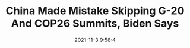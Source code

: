 ---
"title": "China Made Mistake Skipping G-20 And COP26 Summits, Biden Says"
"date": "2021-11-3 9:58:4"
"feed_name": "RIGZONE"
"feed_website": "http://www.rigzone.com/"
"feed_rss": "http://www.rigzone.com/news/rss/rigzone_latest.aspx"
"link": "https://www.rigzone.com/news/wire/china_made_mistake_skipping_g20_and_cop26_summits_biden_says-03-nov-2021-166898-article/?rss=true"
"source": "None"
"file": "_posts/2021-1-1-6c63affee1c98698d6df0218046887e8ba728e20.md"
"accident": "0"
"drilling": "0"
"dead": "0"
"injured": "0"
"arrested": "0"
"place": "unknown place"
"where": "unknown site"
"causes": "unknown"
"place_uri": "unknown place"
---